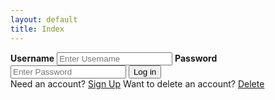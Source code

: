 ```yaml
---
layout: default
title: Index
---
```



<form action="javascript:login_user()">
    <label for="uid"><b>Username</b></label>
    <input type="text" id="uid" placeholder="Enter Username" name="uid" required>
    <label for="password"><b>Password</b></label>
    <input type="password" id="password" placeholder="Enter Password" name="password" required>
    <button class='button'>Log in</button>
    <div>
    <span class="psw">Need an account? <a href="{{site.baseurl}}/signup"> Sign Up</a></span>
    <span class="psw2">Want to delete an account? <a href="{{site.baseurl}}/delete"> Delete</a></span>
    </div>
    <div>
    <div id="error-message" style="color: red;"></div>
    <!-- <span class="psw">Want to delete? <a href="{{site.baseurl}}/delete"> Delete</a></span> -->
    </div>

</form>
<script type="module">
    import { uri, options } from '{{site.baseurl}}/assets/js/api/config.js';
    function login_user(){
        const url = uri + '/api/users/authenticate';
        const body = {
            uid: document.getElementById("uid").value,
            password: document.getElementById("password").value,
        };
        const authOptions = {
            ...options, 
            method: 'POST', 
            cache: 'no-cache', 
            body: JSON.stringify(body)
        };
        fetch(url, authOptions)
        .then(response => {
            if (!response.ok) {
                const errorMsg = 'Login error: ' + response.status;
                console.log(errorMsg);
                document.getElementById("error-message").innerText = errorMsg; // Display error on the screen
                return;
            }
            window.location.href = "{{site.baseurl}}/welcome";
        })
        .catch(err => {
            console.error(err);
        });
    }
    window.login_user = login_user;

</script>



